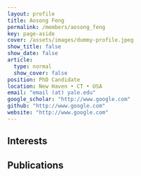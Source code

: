 ```yaml
---
layout: profile
title: Aosong Feng
permalink: /members/aosong_feng
key: page-aside
cover: /assets/images/dummy-profile.jpeg
show_title: false
show_date: false
article:
  type: normal
  show_cover: false
position: PhD Candidate
location: New Haven • CT • USA
email: "email (at) yale.edu"
google_scholar: "http://www.google.com"
github: "http://www.google.com"
website: "http://www.google.com"
---
```


## Interests

## Publications